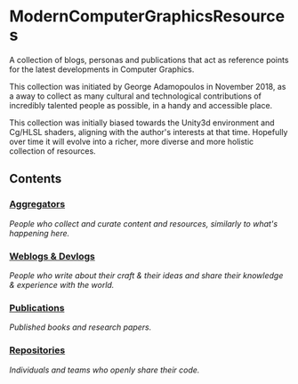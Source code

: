 # ModernComputerGraphicsResources
A collection of blogs, personas and publications that act as reference points for the latest developments in Computer Graphics.

This collection was initiated by George Adamopoulos in November 2018, as a away to collect as many cultural and technological contributions of incredibly talented people as possible, in a handy and accessible place.

This collection was initially biased towards the Unity3d environment and Cg/HLSL shaders, aligning with the author's interests at that time. Hopefully over time it will evolve into a richer, more diverse and more holistic collection of resources.

## Contents

### [Aggregators](https://github.com/GeorgeAdamon/ModernComputerGraphicsResources/blob/master/Categories/Aggregators.md)
_People who collect and curate content and resources, similarly to what's happening here._
### [Weblogs & Devlogs]()
_People who write about their craft & their ideas and share their knowledge & experience with the world._
### [Publications](https://github.com/GeorgeAdamon/ModernComputerGraphicsResources/blob/master/Categories/Publications.md)
_Published books and research papers._
### [Repositories]()
_Individuals and teams who openly share their code._
